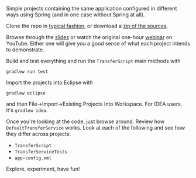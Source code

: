 Simple projects containing the same application configured in different ways
using Spring (and in one case without Spring at all).

Clone the repo in [typical fashion](http://help.github.com), or download a
[zip of the sources](https://github.com/cbeams/distyles/zipball/master).

Browse through the [slides](http://cbeams.github.com/distyles) or watch the
original one-hour [webinar](http://www.youtube.com/watch?v=dJh84cjMY3E) on
YouTube. Either one will give you a good sense of what each project intends
to demonstrate.

Build and test everything and run the `TransferScript` main methods with

    gradlew run test

Import the projects into Eclipse with

    gradlew eclipse

and then File->Import->Existing Projects Into Workspace. For IDEA users, it's
`gradlew idea`.

Once you're looking at the code, just browse around. Review how
`DefaultTransferService` works. Look at each of the following and see how they
differ across projects:

* `TransferScript`
* `TransferServiceTests`
* `app-config.xml`

Explore, experiment, have fun!
